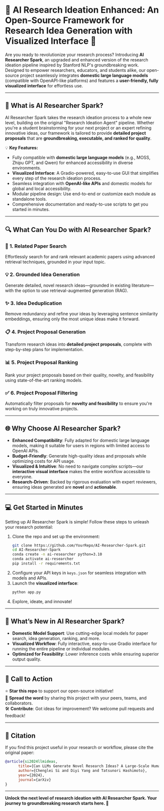 # 🚀 **AI Research Ideation Enhanced: An Open-Source Framework for Research Idea Generation with Visualized Interface** 🌟

Are you ready to revolutionize your research process? Introducing **AI Researcher Spark**, an upgraded and enhanced version of the research ideation pipeline inspired by Stanford NLP's groundbreaking work. Designed to empower researchers, educators, and students alike, our open-source project seamlessly integrates **domestic large language models** (compatible with OpenAPI-like platforms) and features a **user-friendly, fully visualized interface** for effortless use.

---

## 🧠 **What is AI Researcher Spark?**

AI Researcher Spark takes the research ideation process to a whole new level, building on the original "Research Ideation Agent" pipeline. Whether you're a student brainstorming for your next project or an expert refining innovative ideas, our framework is tailored to provide **detailed project proposals** that are **groundbreaking, executable, and ranked for quality**. 

💡 **Key Features:**
- Fully compatible with **domestic large language models** (e.g., MOSS, Zhipu GPT, and Qwen) for enhanced accessibility in diverse environments.
- **Visualized Interface**: A Gradio-powered, easy-to-use GUI that simplifies every step of the research ideation process.
- Seamless integration with **OpenAI-like APIs** and domestic models for global and local accessibility.
- Modular pipeline design: Use end-to-end or customize each module as standalone tools.
- Comprehensive documentation and ready-to-use scripts to get you started in minutes.

---

## 🔍 **What Can You Do with AI Researcher Spark?**

### 🔗 **1. Related Paper Search**
Effortlessly search for and rank relevant academic papers using advanced retrieval techniques, grounded in your input topic.

### 💡 **2. Grounded Idea Generation**
Generate detailed, novel research ideas—grounded in existing literature—with the option to use retrieval-augmented generation (RAG).

### ✨ **3. Idea Deduplication**
Remove redundancy and refine your ideas by leveraging sentence similarity embeddings, ensuring only the most unique ideas make it forward.

### 📋 **4. Project Proposal Generation**
Transform research ideas into **detailed project proposals**, complete with step-by-step plans for implementation.

### 📊 **5. Project Proposal Ranking**
Rank your project proposals based on their quality, novelty, and feasibility using state-of-the-art ranking models.

### ✅ **6. Project Proposal Filtering**
Automatically filter proposals for **novelty and feasibility** to ensure you're working on truly innovative projects.

---

## 🌐 **Why Choose AI Researcher Spark?**

- **Enhanced Compatibility**: Fully adapted for domestic large language models, making it suitable for users in regions with limited access to OpenAI APIs.
- **Budget-Friendly**: Generate high-quality ideas and proposals while optimizing costs for API usage.
- **Visualized & Intuitive**: No need to navigate complex scripts—our **interactive visual interface** makes the entire workflow accessible to everyone.
- **Research-Driven**: Backed by rigorous evaluation with expert reviewers, ensuring ideas generated are **novel** and **actionable**.

---

## 💻 **Get Started in Minutes**

Setting up AI Researcher Spark is simple! Follow these steps to unleash your research potential:

1. Clone the repo and set up the environment:
   ```bash
   git clone https://github.com/YourRepo/AI-Researcher-Spark.git
   cd AI-Researcher-Spark
   conda create -n ai-researcher python=3.10
   conda activate ai-researcher
   pip install -r requirements.txt
   ```
2. Configure your API keys in `keys.json` for seamless integration with models and APIs.
3. Launch the **visualized interface**:
   ```bash
   python app.py
   ```
4. Explore, ideate, and innovate!

---

## 🎉 **What’s New in AI Researcher Spark?**

- **Domestic Model Support**: Use cutting-edge local models for paper search, idea generation, ranking, and more.
- **Visualized Workflow**: Fully interactive, easy-to-use Gradio interface for running the entire pipeline or individual modules.
- **Optimized for Feasibility**: Lower inference costs while ensuring superior output quality.

---

## 📝 **Call to Action**

⭐ **Star this repo** to support our open-source initiative!  
📢 **Spread the word** by sharing this project with your peers, teams, and collaborators.  
🛠️ **Contribute**: Got ideas for improvement? We welcome pull requests and feedback!  

---

## 📌 **Citation**

If you find this project useful in your research or workflow, please cite the original paper:

```bibtex
@article{si2024llmideas,
      title={Can LLMs Generate Novel Research Ideas? A Large-Scale Human Study with 100+ NLP Researchers}, 
      author={Chenglei Si and Diyi Yang and Tatsunori Hashimoto},
      year={2024},
      journal={arXiv}
}
```

---

**Unlock the next level of research ideation with AI Researcher Spark. Your journey to groundbreaking research starts here. 🚀**